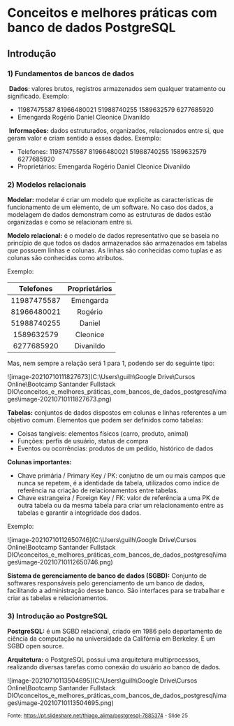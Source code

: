 # Conceitos e melhores práticas com banco de dados PostgreSQL



## Introdução



### 1) Fundamentos de bancos de dados

​	<b>Dados</b>: valores brutos, registros armazenados sem qualquer tratamento ou significado. Exemplo:

* 11987475587 81966480021 51988740255 1589632579 6277685920
* Emengarda Rogério Daniel Cleonice Divanildo



​	<b>Informações:</b> dados estruturados, organizados, relacionados entre si, que geram valor e criam sentido a esses dados. Exemplo:

* Telefones: 11987475587 81966480021 51988740255 1589632579 6277685920
* Proprietários: Emengarda Rogério Daniel Cleonice Divanildo



### 2) Modelos relacionais

<b>Modelar:</b> modelar é criar um modelo que explicite as características de funcionamento de um elemento, de um software. No caso dos dados, a modelagem de dados demonstram como as estruturas de dados estão organizadas e como se relacionam entre si.

<b>Modelo relacional:</b> é o modelo de dados representativo que se baseia no princípio de que todos os dados armazenados são armazenados em tabelas que possuem linhas e colunas. As linhas são conhecidas como tuplas e as colunas são conhecidas como atributos.

Exemplo:

|  Telefones  | Proprietários |
| :---------: | :-----------: |
| 11987475587 |   Emengarda   |
| 81966480021 |    Rogério    |
| 51988740255 |    Daniel     |
| 1589632579  |   Cleonice    |
| 6277685920  |   Divanildo   |



Mas, nem sempre a relação será 1 para 1, podendo ser do seguinte tipo:

![image-20210710111827673](C:\Users\guilh\Google Drive\Cursos Online\Bootcamp Santander Fullstack DIO\conceitos_e_melhores_práticas_com_bancos_de_dados_postgresql\images\image-20210710111827673.png)



<b>Tabelas:</b> conjuntos de dados dispostos em colunas e linhas referentes a um objetivo comum. Elementos que podem ser definidos como tabelas:

* Coisas tangíveis: elementos físicos (carro, produto, animal)
* Funções: perfis de usuário, status de compra
* Eventos ou ocorrências: produtos de um pedido, histórico de dados



<b>Colunas importantes:</b>

* Chave primária / Primary Key / PK: conjutno de um ou mais campos que nunca se repetem, é a identidade da tabela, utilizados como índice de referência na criação de relacionamentos entre tabelas.
* Chave estrangeira / Foreign Key / FK: valor de referência a uma PK de outra tabela ou da mesma tabela para criar um relacionamento entre as tabelas e garantir a integridade dos dados.

Exemplo:

![image-20210710112650746](C:\Users\guilh\Google Drive\Cursos Online\Bootcamp Santander Fullstack DIO\conceitos_e_melhores_práticas_com_bancos_de_dados_postgresql\images\image-20210710112650746.png)



<b>Sistema de gerenciamento de banco de dados (SGBD):</b> Conjunto de softwares responsáveis pelo gerenciamento de um banco de dados, facilitando a administração desse banco. São interfaces para se trabalhar e criar as tabelas e relacionamentos.



### 3) Introdução ao PostgreSQL

<b>PostgreSQL:</b> é um SGBD relacional, criado em 1986 pelo departamento de ciência da computação na universidade da Califórnia em Berkeley. É um SGBD open source.



<b>Arquitetura:</b> o PostgreSQL possui uma arquitetura multiprocessos, realizando diversas tarefas como conexão do usuário ao banco de dados.

![image-20210710113504695](C:\Users\guilh\Google Drive\Cursos Online\Bootcamp Santander Fullstack DIO\conceitos_e_melhores_práticas_com_bancos_de_dados_postgresql\images\image-20210710113504695.png)

<sup>Fonte: https://pt.slideshare.net/thiago_alima/postgresql-7885374 - Slide 25</sup>

